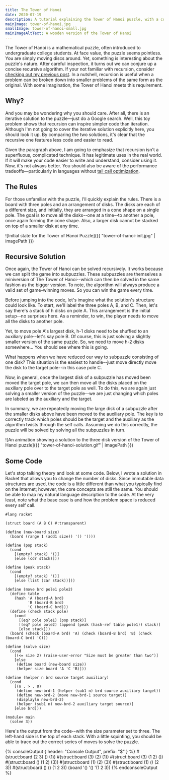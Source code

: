 ```yaml
---
title: The Tower of Hanoi
date: 2020-07-19
description: A tutorial explaining the Tower of Hanoi puzzle, with a code solution written in Racket.
mainImage: tower-of-hanoi.jpg
smallImage: tower-of-hanoi-small.jpg
mainImageAltText: A wooden version of the Tower of Hanoi
---
```


The Tower of Hanoi is a mathematical puzzle, often introduced to undergraduate college students. At face value, the puzzle seems pointless. You are simply moving discs around. Yet, something is interesting about the puzzle's nature. After careful inspection, it turns out we can conjure up a concise recursive algorithm. If your not familiar with recursion, consider [checking out my previous post](/everybody-hates-recursion). In a nutshell, recursion is useful when a problem can be broken down into smaller problems of the same form as the original. With some imagination, the Tower of Hanoi meets this requirement. 

## Why?

And you may be wondering why you should care. After all, there is an iterative solution to the puzzle—just do a Google search. Well, this toy problem shows that recursion can inspire simpler code than iteration. Although I'm not going to cover the iterative solution explicitly here, you should look it up. By comparing the two solutions, it's clear that the recursive one features less code and easier to read. 

Given the paragraph above, I am going to emphasize that recursion isn't a superfluous, complicated technique. It has legitimate uses in the real world. If it will make your code easier to write and understand, consider using it. Now, it's not always better. You should also be aware of the performance tradeoffs—particularly in languages without [tail call optimization](/everybody-hates-recursion).

## The Rules

For those unfamiliar with the puzzle, I'll quickly explain the rules. There is a board with three poles and an arrangement of disks. The disks are each of a different size, and initially, they are arranged in a cone shape on a single pole. The goal is to move all the disks--one at a time--to another a pole, once again forming the cone shape. Also, a larger disk cannot be stacked on top of a smaller disk at any time.

![Initial state for the Tower of Hanoi Puzzle]({{ "tower-of-hanoi-init.jpg" | imagePath }})

## Recursive Solution

Once again, the Tower of Hanoi can be solved recursively. It works because we can split the game into subpuzzles. These subpuzzles are themselves a miniversion of The Tower of Hanoi--which can then be solved in the same fashion as the bigger version. To note, the algorithm will always produce a valid set of game-winning moves. So you can win the game every time.

Before jumping into the code, let's imagine what the solution's structure could look like. To start, we'll label the three poles A, B, and C. Then, let's say there's a stack of h disks on pole A. This arrangement is the initial setup--no surprises here. As a reminder, to win, the player needs to move all the disks to another pole. 

Yet, to move pole A's largest disk, h-1 disks need to be shuffled to an auxiliary pole--let's say pole B. Of course, this is just solving a slightly smaller version of the same puzzle. So, we need to move h-2 disks somewhere... You should see where this is going.

What happens when we have reduced our way to subpuzzle consisting of one disk? This situation is the easiest to handle--just move directly move the disk to the target pole--in this case pole C.

Now, in general, once the largest disk of a subpuzzle has moved been moved the target pole, we can then move all the disks placed on the auxiliary pole over to the target pole as well. To do this, we are again just solving a smaller version of the puzzle--we are just changing which poles are labeled as the auxiliary and the target.

In summary, we are repeatedly moving the large disk of a subpuzzle after the smaller disks above have been moved to the auxiliary pole. The key is to correctly track which poles should be the target and the auxiliary as the algorithm twists through the self calls. Assuming we do this correctly, the puzzle will be solved by solving all the subpuzzles in turn.

![An animation showing a solution to the three disk version of the Tower of Hanoi puzzle]({{ "tower-of-hanoi-solution.gif" | imagePath }})

## Some Code

Let's stop talking theory and look at some code. Below, I wrote a solution in Racket that allows you to change the number of disks. Since immutable data structures are used, the code is a little different than what you typically find on the Internet; however, the core concepts are still the same. You should be able to map my natural language description to the code. At the very least, note what the base case is and how the problem space is reduced every self call.

```racket
#lang racket

(struct board (A B C) #:transparent)

(define (new-board size)
  (board (range 1 (add1 size)) '() '()))

(define (pop stack)
  (cond
    [(empty? stack) '()]
    [else (cdr stack)]))

(define (peak stack)
  (cond
    [(empty? stack) '()]
    [else (list (car stack))]))

(define (move brd pole1 pole2)
  (define table
    (hash 'A (board-A brd)
          'B (board-B brd)
          'C (board-C brd)))
  (define (check stack pole)
    (cond
      [(eq? pole pole1) (pop stack)]
      [(eq? pole pole2) (append (peak (hash-ref table pole1)) stack)]
      [else stack]))
  (board (check (board-A brd) 'A) (check (board-B brd) 'B) (check (board-C brd) 'C)))

(define (solve size)
  (cond
    [(<= size 2) (raise-user-error "Size must be greater than two")]
    [else
     (define board (new-board size))
     (helper size board 'A 'C 'B)]))

(define (helper n brd source target auxiliary)
  (cond
    [(n . > . 0)
     (define new-brd-1 (helper (sub1 n) brd source auxiliary target))
     (define new-brd-2 (move new-brd-1 source target))
     (displayln new-brd-2)
     (helper (sub1 n) new-brd-2 auxiliary target source)]
    [else brd]))
    
(module+ main
  (solve 3))
```

Here's the output from the code--with the size parameter set to three. The left-hand side is the top of each stack. With a little squinting, you should be able to trace out the correct series of moves to solve the puzzle.

{% consoleOutput { header: "Console Output", prefix: "$" } %}
#(struct:board (2 3) () (1))
#(struct:board (3) (2) (1))
#(struct:board (3) (1 2) ())
#(struct:board () (1 2) (3))
#(struct:board (1) (2) (3))
#(struct:board (1) () (2 3))
#(struct:board () () (1 2 3))
(board '() '() '(1 2 3))
{% endconsoleOutput %}
